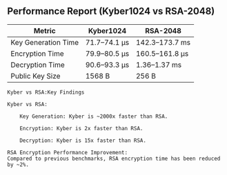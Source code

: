 ## Performance Report (Kyber1024 vs RSA-2048)

| Metric               | Kyber1024       | RSA-2048        |
|----------------------|-----------------|-----------------|
| Key Generation Time  | 71.7–74.1 µs    | 142.3–173.7 ms  |
| Encryption Time      | 79.9–80.5 µs    | 160.5–161.8 µs  |
| Decryption Time      | 90.6–93.3 µs    | 1.36–1.37 ms    |
| Public Key Size      | 1568 B          | 256 B           |



    Kyber vs RSA:Key Findings

    Kyber vs RSA:

        Key Generation: Kyber is ~2000x faster than RSA.

        Encryption: Kyber is 2x faster than RSA.

        Decryption: Kyber is 15x faster than RSA.

    RSA Encryption Performance Improvement:
    Compared to previous benchmarks, RSA encryption time has been reduced by ~2%.